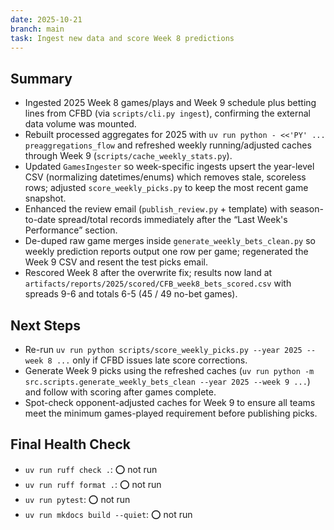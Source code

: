 ```yaml
---
date: 2025-10-21
branch: main
task: Ingest new data and score Week 8 predictions
---
```


## Summary

- Ingested 2025 Week 8 games/plays and Week 9 schedule plus betting lines from CFBD (via `scripts/cli.py ingest`), confirming the external data volume was mounted.
- Rebuilt processed aggregates for 2025 with `uv run python - <<'PY' ... preaggregations_flow` and refreshed weekly running/adjusted caches through Week 9 (`scripts/cache_weekly_stats.py`).
- Updated `GamesIngester` so week-specific ingests upsert the year-level CSV (normalizing datetimes/enums) which removes stale, scoreless rows; adjusted `score_weekly_picks.py` to keep the most recent game snapshot.
- Enhanced the review email (`publish_review.py` + template) with season-to-date spread/total records immediately after the “Last Week's Performance” section.
- De-duped raw game merges inside `generate_weekly_bets_clean.py` so weekly prediction reports output one row per game; regenerated the Week 9 CSV and resent the test picks email.
- Rescored Week 8 after the overwrite fix; results now land at `artifacts/reports/2025/scored/CFB_week8_bets_scored.csv` with spreads 9-6 and totals 6-5 (45 / 49 no-bet games).

## Next Steps

- Re-run `uv run python scripts/score_weekly_picks.py --year 2025 --week 8 ...` only if CFBD issues late score corrections.
- Generate Week 9 picks using the refreshed caches (`uv run python -m src.scripts.generate_weekly_bets_clean --year 2025 --week 9 ...`) and follow with scoring after games complete.
- Spot-check opponent-adjusted caches for Week 9 to ensure all teams meet the minimum games-played requirement before publishing picks.

## Final Health Check

- `uv run ruff check .`: ⭕️ not run
- `uv run ruff format .`: ⭕️ not run
- `uv run pytest`: ⭕️ not run
- `uv run mkdocs build --quiet`: ⭕️ not run
